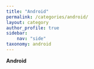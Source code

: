 ```yaml
---
title: "Android"
permalink: /categories/android/
layout: category
author_profile: true
sidebar:
    nav: "side"
taxonomy: android
---
```


**Android**